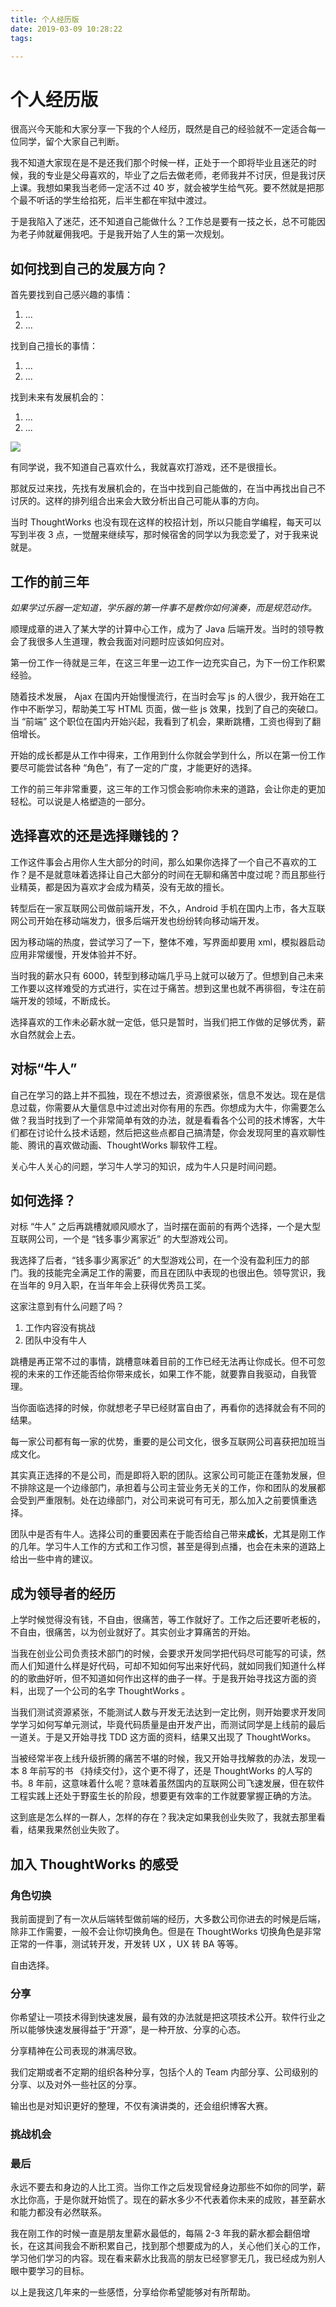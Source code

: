 ```yaml
---
title: 个人经历版
date: 2019-03-09 10:28:22
tags:

---
```


# 个人经历版

很高兴今天能和大家分享一下我的个人经历，既然是自己的经验就不一定适合每一位同学，留个大家自己判断。

我不知道大家现在是不是还我们那个时候一样，正处于一个即将毕业且迷茫的时候，我的专业是父母喜欢的，毕业了之后去做老师，老师我并不讨厌，但是我讨厌上课。我想如果我当老师一定活不过 40 岁，就会被学生给气死。要不然就是把那个最不听话的学生给掐死，后半生都在牢狱中渡过。

于是我陷入了迷茫，还不知道自己能做什么？工作总是要有一技之长，总不可能因为老子帅就雇佣我吧。于是我开始了人生的第一次规划。

## 如何找到自己的发展方向？

首先要找到自己感兴趣的事情：

1. ...
2. ...

找到自己擅长的事情：

1. ...
2. ...

找到未来有发展机会的：

1. ...
2. ...

![](https://ws1.sinaimg.cn/large/006tKfTcly1g0qyglu7n0j30a1081q7g.jpg)

有同学说，我不知道自己喜欢什么，我就喜欢打游戏，还不是很擅长。

那就反过来找，先找有发展机会的，在当中找到自己能做的，在当中再找出自己不讨厌的。这样的排列组合出来会大致分析出自己可能从事的方向。

当时 ThoughtWorks 也没有现在这样的校招计划，所以只能自学编程，每天可以写到半夜 3 点，一觉醒来继续写，那时候宿舍的同学以为我恋爱了，对于我来说就是。

## 工作的前三年

*如果学过乐器一定知道，学乐器的第一件事不是教你如何演奏，而是规范动作。*

顺理成章的进入了某大学的计算中心工作，成为了 Java 后端开发。当时的领导教会了我很多人生道理，教会我面对问题时应该如何应对。

第一份工作一待就是三年，在这三年里一边工作一边充实自己，为下一份工作积累经验。

随着技术发展， Ajax 在国内开始慢慢流行，在当时会写 js 的人很少，我开始在工作中不断学习，帮助美工写 HTML 页面，做一些 js 效果，找到了自己的突破口。当 “前端” 这个职位在国内开始兴起，我看到了机会，果断跳槽，工资也得到了翻倍增长。

开始的成长都是从工作中得来，工作用到什么你就会学到什么，所以在第一份工作要尽可能尝试各种 “角色”，有了一定的广度，才能更好的选择。

工作的前三年非常重要，这三年的工作习惯会影响你未来的道路，会让你走的更加轻松。可以说是人格塑造的一部分。

## 选择喜欢的还是选择赚钱的？

工作这件事会占用你人生大部分的时间，那么如果你选择了一个自己不喜欢的工作？是不是就意味着选择让自己大部分的时间在无聊和痛苦中度过呢？而且那些行业精英，都是因为喜欢才会成为精英，没有无故的擅长。

转型后在一家互联网公司做前端开发，不久，Android 手机在国内上市，各大互联网公司开始在移动端发力，很多后端开发也纷纷转向移动端开发。

因为移动端的热度，尝试学习了一下，整体不难，写界面却要用 xml，模拟器启动应用非常缓慢，开发体验并不好。

当时我的薪水只有 6000，转型到移动端几乎马上就可以破万了。但想到自己未来工作要以这样难受的方式进行，实在过于痛苦。想到这里也就不再徘徊，专注在前端开发的领域，不断成长。

选择喜欢的工作未必薪水就一定低，低只是暂时，当我们把工作做的足够优秀，薪水自然就会上去。

## 对标“牛人”

自己在学习的路上并不孤独，现在不想过去，资源很紧张，信息不发达。现在是信息过载，你需要从大量信息中过滤出对你有用的东西。你想成为大牛，你需要怎么做？我当时找到了一个非常简单有效的办法，就是看看各个公司的技术博客，大牛们都在讨论什么技术话题，然后把这些点都自己搞清楚，你会发现阿里的喜欢聊性能、腾讯的喜欢做动画、ThoughtWorks 聊软件工程。

关心牛人关心的问题，学习牛人学习的知识，成为牛人只是时间问题。

## 如何选择？

对标 “牛人” 之后再跳槽就顺风顺水了，当时摆在面前的有两个选择，一个是大型互联网公司，一个是 “钱多事少离家近” 的大型游戏公司。

我选择了后者，“钱多事少离家近” 的大型游戏公司，在一个没有盈利压力的部门。我的技能完全满足工作的需要，而且在团队中表现的也很出色。领导赏识，我在当年的 9月入职，在当年年会上获得优秀员工奖。

这家注意到有什么问题了吗？

1. 工作内容没有挑战
2. 团队中没有牛人

跳槽是再正常不过的事情，跳槽意味着目前的工作已经无法再让你成长。但不可忽视的未来的工作还能否给你带来成长，如果工作不能，就要靠自我驱动，自我管理。

当你面临选择的时候，你就想老子早已经财富自由了，再看你的选择就会有不同的结果。

每一家公司都有每一家的优势，重要的是公司文化，很多互联网公司喜获把加班当成文化。

其实真正选择的不是公司，而是即将入职的团队。这家公司可能正在蓬勃发展，但不排除这是一个边缘部门，承担着与公司主营业务无关的工作，你和团队的发展都会受到严重限制。处在边缘部门，对公司来说可有可无，那么加入之前要慎重选择。

团队中是否有牛人。选择公司的重要因素在于能否给自己带来**成长**，尤其是刚工作的几年。学习牛人工作的方式和工作习惯，甚至是得到点播，也会在未来的道路上给出一些中肯的建议。



## 成为领导者的经历

上学时候觉得没有钱，不自由，很痛苦，等工作就好了。工作之后还要听老板的，不自由，很痛苦，以为创业就好了。其实创业才算痛苦的开始。

当我在创业公司负责技术部门的时候，会要求开发同学把代码尽可能写的可读，然而人们知道什么样是好代码，可却不知如何写出来好代码，就如同我们知道什么样的的歌曲好听，但不知道如何作出这样的曲子一样。于是我开始寻找这方面的资料，出现了一个公司的名字 ThoughtWorks 。

当我们测试资源紧张，不能测试人数与开发无法达到一定比例，则开始要求开发同学学习如何写单元测试，毕竟代码质量是由开发产出，而测试同学是上线前的最后一道关。于是又开始寻找 TDD 这方面的资料，结果又出现了 ThoughtWorks。

当被经常半夜上线升级折腾的痛苦不堪的时候，我又开始寻找解救的办法，发现一本 8 年前写的书 《持续交付》，这个更不得了，还是 ThoughtWorks 的人写的书。8 年前，这意味着什么呢？意味着虽然国内的互联网公司飞速发展，但在软件工程实践上还处于野蛮生长的阶段，想要更有效率的工作就要掌握正确的方法。

这到底是怎么样的一群人，怎样的存在？我决定如果我创业失败了，我就去那里看看，结果我果然创业失败了。

## 加入 ThoughtWorks 的感受

### 角色切换

我前面提到了有一次从后端转型做前端的经历，大多数公司你进去的时候是后端，除非工作需要，一般不会让你切换角色。但是在 ThoughtWorks 切换角色是非常正常的一件事，测试转开发，开发转 UX ，UX 转 BA 等等。

自由选择。

### 分享

你希望让一项技术得到快速发展，最有效的办法就是把这项技术公开。软件行业之所以能够快速发展得益于“开源”，是一种开放、分享的心态。

分享精神在公司表现的淋漓尽致。

我们定期或者不定期的组织各种分享，包括个人的 Team 内部分享、公司级别的分享、以及对外一些社区的分享。

输出也是对知识更好的整理，不仅有演讲类的，还会组织博客大赛。

### 挑战机会



### 最后

永远不要去和身边的人比工资。当你工作之后发现曾经身边那些不如你的同学，薪水比你高，于是你就开始慌了。现在的薪水多少不代表着你未来的成败，甚至薪水和能力都没有必然联系。

我在刚工作的时候一直是朋友里薪水最低的，每隔 2-3 年我的薪水都会翻倍增长，在这其间我会不断积累自己，找到那个想要成为的人，关心他们关心的工作，学习他们学习的内容。现在看来薪水比我高的朋友已经寥寥无几，我已经成为别人眼中要学习的目标。

以上是我这几年来的一些感悟，分享给你希望能够对有所帮助。
